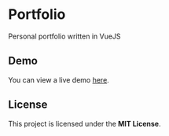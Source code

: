 # Portfolio

Personal portfolio written in VueJS

## Demo

You can view a live demo [here](https://alaborde.software/).

## License

This project is licensed under the **MIT License**.
